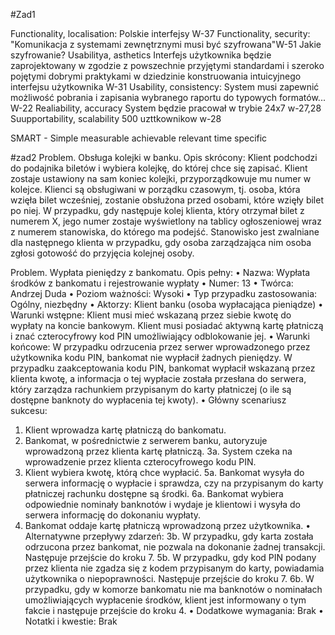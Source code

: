 #Zad1

Functionality, localisation: Polskie interfejsy W-37 
Functionality, security: "Komunikacja z systemami zewnętrznymi musi być szyfrowana"W-51 Jakie szyfrowanie?
Usabilitya, asthetics Interfejs użytkownika będzie zaprojektowany w zgodzie z powszechnie przyjętymi standardami
i szeroko pojętymi dobrymi praktykami w dziedzinie konstruowania intuicyjnego interfejsu
użytkownika W-31
Usability, consistency: System musi zapewnić możliwość pobrania i zapisania wybranego raportu do typowych
formatów... W-22
Realiability, accuracy System będzie pracował w trybie 24x7 w-27,28
Suupportability, scalability 500 uzttkownikow w-28

SMART - Simple measurable achievable relevant time specific

#zad2
Problem. Obsługa kolejki w banku. Opis skrócony:
Klient podchodzi do podajnika biletów i wybiera kolejkę, do której chce się zapisać. Klient zostaje ustawiony
na sam koniec kolejki, przyporządkowuje mu numer w kolejce. Klienci są obsługiwani w porządku czasowym,
tj. osoba, która wzięła bilet wcześniej, zostanie obsłużona przed osobami, które wzięły bilet po niej. W
przypadku, gdy następuje kolej klienta, który otrzymał bilet z numerem X, jego numer zostaje wyświetlony
na tablicy ogłoszeniowej wraz z numerem stanowiska, do którego ma podejść. Stanowisko jest zwalniane dla
następnego klienta w przypadku, gdy osoba zarządzająca nim osoba zgłosi gotowość do przyjęcia kolejnej
osoby.

Problem. Wypłata pieniędzy z bankomatu. Opis pełny:
• Nazwa: Wypłata środków z bankomatu i rejestrowanie wypłaty
• Numer: 13
• Twórca: Andrzej Duda
• Poziom ważności: Wysoki
• Typ przypadku zastosowania: Ogólny, niezbędny
• Aktorzy: Klient banku (osoba wypłacająca pieniądze)
• Warunki wstępne: Klient musi mieć wskazaną przez siebie kwotę do wypłaty na koncie bankowym.
Klient musi posiadać aktywną kartę płatniczą i znać czterocyfrowy kod PIN umożliwiający odblokowanie
jej.
• Warunki końcowe: W przypadku odrzucenia przez serwer wprowadzonego przez użytkownika kodu
PIN, bankomat nie wypłacił żadnych pieniędzy. W przypadku zaakceptowania kodu PIN, bankomat
wypłacił wskazaną przez klienta kwotę, a informacja o tej wypłacie została przesłana do serwera, który
zarządza rachunkiem przypisanym do karty płatniczej (o ile są dostępne banknoty do wypłacenia tej
kwoty).
• Główny scenariusz sukcesu:
1. Klient wprowadza kartę płatniczą do bankomatu.
2. Bankomat, w pośrednictwie z serwerem banku, autoryzuje wprowadzoną przez klienta kartę płatniczą.
3a. System czeka na wprowadzenie przez klienta czterocyfrowego kodu PIN.
4. Klient wybiera kwotę, którą chce wypłacić.
5a. Bankomat wysyła do serwera informację o wypłacie i sprawdza, czy na przypisanym do karty
płatniczej rachunku dostępne są środki.
6a. Bankomat wybiera odpowiednie nominały banknotów i wydaje je klientowi i wysyła do serwera
informację do dokonaniu wypłaty.
7. Bankomat oddaje kartę płatniczą wprowadzoną przez użytkownika.
• Alternatywne przepływy zdarzeń:
3b. W przypadku, gdy karta została odrzucona przez bankomat, nie pozwala na dokonanie żadnej
transakcji. Następuje przejście do kroku 7.
5b. W przypadku, gdy kod PIN podany przez klienta nie zgadza się z kodem przypisanym do karty,
powiadamia użytkownika o niepoprawności. Następuje przejście do kroku 7.
6b. W przypadku, gdy w komorze bankomatu nie ma banknotów o nominałach umożliwiających wypłacenie
środków, klient jest informowany o tym fakcie i następuje przejście do kroku 4.
• Dodatkowe wymagania: Brak
• Notatki i kwestie: Brak